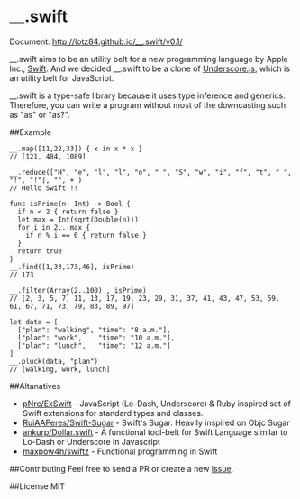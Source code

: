 __.swift
========

Document: <http://lotz84.github.io/__.swift/v0.1/>

__.swift aims to be an utility belt for a new programming language by Apple Inc., [Swift](https://developer.apple.com/swift/). And we decided  __.swift to be a clone of [Underscore.js](http://underscorejs.org/), which is an utility belt for JavaScript.

__.swift is a type-safe library because it uses type inference and generics. Therefore, you can write a program without most of the downcasting such as "as" or "as?".

##Example

    __.map([11,22,33]) { x in x * x }
    // [121, 484, 1089]

    __.reduce(["H", "e", "l", "l", "o", " ", "S", "w", "i", "f", "t", " ", "!", "!"], "", + )
    // Hello Swift !!

    func isPrime(n: Int) -> Bool {
      if n < 2 { return false }
      let max = Int(sqrt(Double(n)))
      for i in 2...max {
        if n % i == 0 { return false }
      }
      return true
    }
    __.find([1,33,173,46], isPrime)
    // 173

    __.filter(Array(2..100) , isPrime)
    // [2, 3, 5, 7, 11, 13, 17, 19, 23, 29, 31, 37, 41, 43, 47, 53, 59, 61, 67, 71, 73, 79, 83, 89, 97]

    let data = [
      ["plan": "walking", "time": "8 a.m."],
      ["plan": "work",    "time": "10 a.m."],
      ["plan": "lunch",   "time": "12 a.m."]
    ]
    __.pluck(data, "plan")
    // [walking, work, lunch]

##Altanatives
* [pNre/ExSwift](https://github.com/pNre/ExSwift) - JavaScript (Lo-Dash, Underscore) & Ruby inspired set of Swift extensions for standard types and classes.
* [RuiAAPeres/Swift-Sugar](https://github.com/RuiAAPeres/Swift-Sugar) - Swift's Sugar. Heavily inspired on Objc Sugar
* [ankurp/Dollar.swift](https://github.com/ankurp/Dollar.swift) - A functional tool-belt for Swift Language similar to Lo-Dash or Underscore in Javascript
* [maxpow4h/swiftz](https://github.com/maxpow4h/swiftz) - Functional programming in Swift

##Contributing
Feel free to send a PR or create a new [issue](https://github.com/lotz84/__.swift/issues).

##License
MIT
